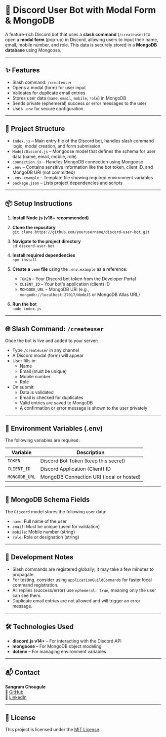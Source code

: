 # 🤖 Discord User Bot with Modal Form & MongoDB

A feature-rich Discord bot that uses a **slash command** (`/createuser`) to open a **modal form** (pop-up) in Discord, allowing users to input their name, email, mobile number, and role. This data is securely stored in a **MongoDB database** using Mongoose.

---

## ✨ Features

- Slash command: `/createuser` 
- Opens a modal (form) for user input
- Validates for duplicate email entries
- Stores user data (`name`, `email`, `mobile`, `role`) in MongoDB
- Sends private (ephemeral) success or error messages to the user
- Uses `.env` for secure configuration

---

## 📁 Project Structure

- `index.js` – Main entry file of the Discord bot, handles slash command logic, modal creation, and form submission
- `Model/Discord.js` – Mongoose model that defines the schema for user data (name, email, mobile, role)
- `connection.js` – Handles MongoDB connection using Mongoose
- `.env` – Contains sensitive information like the bot token, client ID, and MongoDB URI (not committed)
- `.env.example` – Template file showing required environment variables
- `package.json` – Lists project dependencies and scripts

---

## 📦 Setup Instructions

1. **Install Node.js (v18+ recommended)**

2. **Clone the repository**  
   `git clone https://github.com/yourusername/discord-user-bot.git`

3. **Navigate to the project directory**  
   `cd discord-user-bot`

4. **Install required dependencies**  
   `npm install`

5. **Create a `.env` file** using the `.env.example` as a reference:

   - `TOKEN` – Your Discord bot token from the Developer Portal
   - `CLIENT_ID` – Your bot's application (client) ID
   - `MONGODB_URL` – MongoDB URI (e.g., `mongodb://localhost:27017/NodeJS` or MongoDB Atlas URL)

6. **Run the bot**  
   `node index.js`

---

## 🌐 Slash Command: `/createuser`

Once the bot is live and added to your server:

- Type `/createuser` in any channel
- A Discord modal (form) will appear
- User fills in:
  - Name
  - Email (must be unique)
  - Mobile number
  - Role
- On submit:
  - Data is validated
  - Email is checked for duplicates
  - Valid entries are saved to MongoDB
  - A confirmation or error message is shown to the user privately

---

## 🔐 Environment Variables (.env)

The following variables are required:

| Variable       | Description                                      |
|----------------|--------------------------------------------------|
| `TOKEN`        | Discord Bot Token (keep this secret)             |
| `CLIENT_ID`    | Discord Application (Client) ID                  |
| `MONGODB_URL`  | MongoDB Connection URI (local or hosted)         |

---

## 🧠 MongoDB Schema Fields

The `Discord` model stores the following user data:

- `name`: Full name of the user
- `email`: Must be unique (used for validation)
- `mobile`: Mobile number (string)
- `role`: Role or designation (string)

---

## 🧪 Development Notes

- Slash commands are registered globally; it may take a few minutes to propagate.
- For testing, consider using `applicationGuildCommands` for faster local command registration.
- All replies (success/error) use `ephemeral: true`, meaning only the user can see them.
- Duplicate email entries are not allowed and will trigger an error message.

---

## 🛠 Technologies Used

- **discord.js v14+** – For interacting with the Discord API
- **mongoose** – For MongoDB object modeling
- **dotenv** – For managing environment variables

---

## 📬 Contact

**Sangram Chougule**  
🔗 [GitHub](https://github.com/Sangram10c)  
🔗 [LinkedIn](https://www.linkedin.com/in/sangram-chougule-676143262/)

---

## 📝 License

This project is licensed under the [MIT License](https://opensource.org/licenses/MIT).
